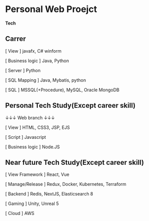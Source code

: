 # Personal Web Proejct

**Tech**

**Carrer**
---------------------------------------
[ View ]
javafx, C# winform

[ Business logic ]
Java, Python

[ Server ]
Python

[ SQL Mapping ]
Java, Mybatis, python

[ SQL ]
MSSQL(+Procedure), MySQL, Oracle
MongoDB



**Personal Tech Study(Except career skill)**
---------------------------------------
↓↓↓ Web branch ↓↓↓

[ View ]
HTML, CSS3, JSP, EJS

[ Script ]
Javascript

[ Business logic ]
Node.JS


**Near future Tech Study(Except career skill)**
---------------------------------------
[ View Framework ]
React, Vue

[ Manage/Release ]
Redux, Docker, Kubernetes, Terraform

[ Backend ]
Redis, NextJS, Elasticsearch 8

[ Gaming ]
Unity, Unreal 5

[ Cloud ]
AWS


